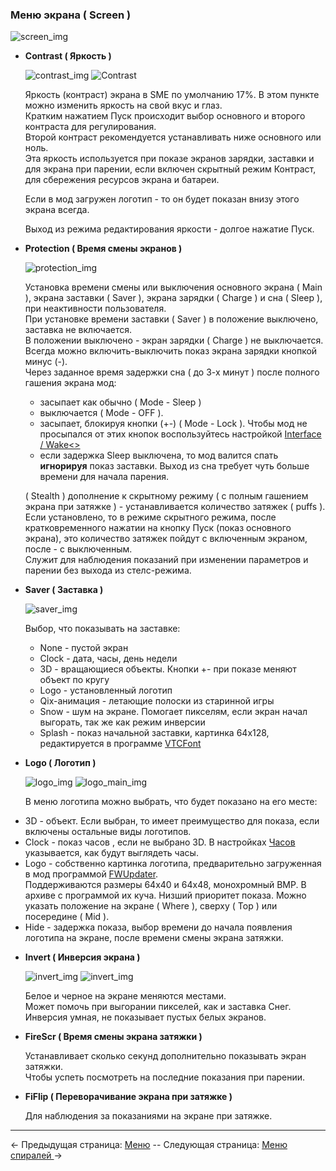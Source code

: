 ### Меню экрана ( Screen  )

   ![screen_img](https://i.imgur.com/zhT9e5m.png)

  * __Contrast ( Яркость )__

   	![contrast_img](https://i.imgur.com/MakONq0.png) ![Contrast](https://i.imgur.com/hzUNS3P.png)

   	Яркость (контраст) экрана в SME по умолчанию 17%. В этом пункте можно изменить яркость на свой вкус и глаз.  
   Кратким нажатием Пуск происходит выбор основного и второго контраста для регулирования.  
   Второй контраст рекомендуется устанавливать ниже основного или ноль.  
   Эта яркость используется при показе экранов зарядки, заставки и для экрана при парении, если включен скрытный режим Контраст, для сбережения ресурсов экрана и батареи.
   
   	Если в мод загружен логотип - то он будет показан внизу этого экрана всегда.  
   
   	Выход из режима редактирования яркости - долгое нажатие Пуск.  

  
  * __Protection ( Время смены экранов )__

	![protection_img](https://i.imgur.com/LgwYVaA.png)

   	Установка времени смены или выключения основного экрана ( Main ), экрана заставки ( Saver ), экрана зарядки ( Charge ) и сна ( Sleep ), при неактивности пользователя.  
   При установке времени заставки ( Saver ) в положение выключено, заставка не включается.  
   В положении выключено - экран зарядки ( Charge ) не выключается. Всегда можно включить-выключить показ экрана зарядки кнопкой минус (-).  
   Через заданное время задержки сна ( до 3-х минут ) после полного гашения экрана мод: 
    - засыпает как обычно ( Mode - Sleep )
    - выключается ( Mode - OFF ).
    - засыпает, блокируя кнопки (+-) ( Mode - Lock ). Чтобы мод не просыпался от этих кнопок воспользуйтесь настройкой [Interface / Wake<>](interface_ru.md)
    - если задержка Sleep выключена, то мод валится спать **игнорируя** показ заставки. Выход из сна требует чуть больше времени для начала парения.

	( Stealth ) дополнение к скрытному режиму ( с полным гашением экрана при затяжке ) - устанавливается количество затяжек ( puffs ).  
    Если установлено, то в режиме скрытного режима, после кратковременного нажатии на кнопку Пуск (показ основного экрана), это количество затяжек пойдут с включенным экраном, после - с выключенным.  
    Служит для наблюдения показаний при изменении параметров и парении без выхода из стелс-режима.


  * __Saver ( Заставка )__
   
   	![saver_img](https://i.imgur.com/vpxvbW8.png)

   	Выбор, что показывать на заставке: 
   	- None - пустой экран
   	- Clock - дата, часы, день недели
   	- 3D - вращающиеся объекты. Кнопки +- при показе меняют объект по кругу
   	- Logo - установленный логотип
   	- Qix-анимация - летающие полоски из старинной игры
   	- Snow - шум на экране. Помогает пикселям, если экран начал выгорать, так же как режим инверсии
   	- Splash - показ начальной заставки, картинка 64x128, редактируется в программе [VTCFont](https://www.dropbox.com/s/qbymcwthnahmles/VTCFont.rar?dl=1)

  * __Logo ( Логотип )__

	![logo_img](https://i.imgur.com/j6gdUgH.png) ![logo_main_img](https://i.imgur.com/424mTrk.png)

   	В меню логотипа можно выбрать, что будет показано на его месте:
   - 3D - объект. Если выбран, то имеет преимущество для показа, если включены остальные виды логотипов.
   - Clock - показ часов , если не выбрано 3D. В настройках [Часов](clock_ru.md) указывается, как будут выглядеть часы.
   - Logo - собственно картинка логотипа, предварительно загруженная в мод программой [FWUpdater](https://www.dropbox.com/s/qbymcwthnahmles/VTCFont.rar?dl=1).  
   Поддерживаются размеры 64x40 и 64x48, монохромный BMP. В архиве с программой их куча. 
   Низший приоритет показа. Можно указать положение на экране ( Where ), сверху ( Top ) или посередине ( Mid ).
   - Hide - задержка показа, выбор времени до начала появления логотипа на экране, после времени смены экрана затяжки.

  * __Invert ( Инверсия экрана )__  
  
    ![invert_img](https://i.imgur.com/RU7HOQp.png) ![invert_img](https://i.imgur.com/lAlZZLB.png) 

   	Белое и черное на экране меняются местами.  
   	Может помочь при выгорании пикселей, как и заставка Снег.  
   	Инверсия умная, не показывает пустых белых экранов.

  
  * __FireScr ( Время смены экрана затяжки )__ 

   	Устанавливает сколько секунд дополнительно показывать экран затяжки.  
   Чтобы успеть посмотреть на последние показания при парении.

  
  * __FiFlip ( Переворачивание экрана при затяжке )__ 

   	Для наблюдения за показаниями на экране при затяжке.

-----

← Предыдущая страница: [Меню](menus_ru.md) --  Следующая страница: [Меню спиралей ](coils_ru.md)→
